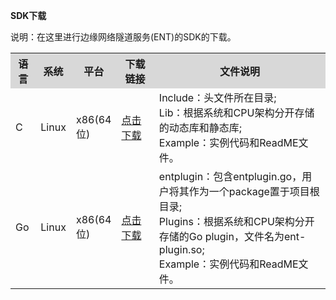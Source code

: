 **SDK下载**

说明：在这里进行边缘网络隧道服务(ENT)的SDK的下载。

<table>
  <tr bgcolor="#D8D8D8">
    <th width="8%">语言</th>
    <th>系统</th>
    <th width="14%">平台</th>
    <th width="12%">下载链接</th>
    <th>文件说明</th>
  </tr>
  <tr>
    <td>C</td>
    <td>Linux</td>
    <td>x86(64位)</td>
    <td><a href="https://ent-sdk.s3.cn-north-1.jdcloud-oss.com/C-SDK/ENT.tar.gz">点击下载</a></td>
    <td>Include：头文件所在目录;<br>
		Lib：根据系统和CPU架构分开存储的动态库和静态库;<br>
		Example：实例代码和ReadME文件。
	</td>
  </tr>
  <tr>
    <td>Go</td>
    <td>Linux</td>
    <td>x86(64位)</td>
    <td><a href="https://ent-sdk.s3.cn-north-1.jdcloud-oss.com/Go-SDK/ENT-Go.tar.gz">点击下载</a></td>
    <td>entplugin：包含entplugin.go，用户将其作为一个package置于项目根目录;<br>
		Plugins：根据系统和CPU架构分开存储的Go plugin，文件名为ent-plugin.so;<br>
		Example：实例代码和ReadME文件。
	</td>
  </tr>
</table>

